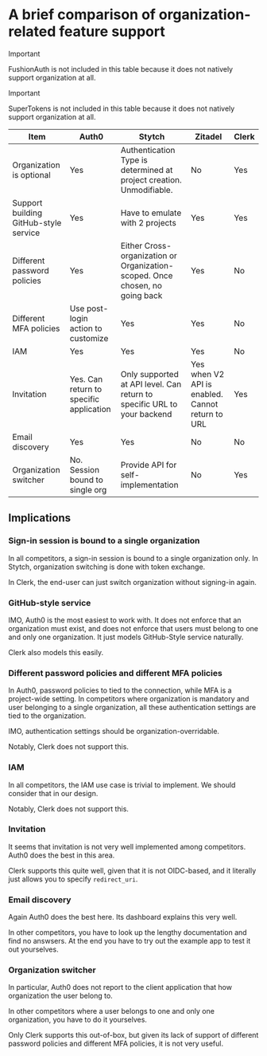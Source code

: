 # A brief comparison of organization-related feature support

> [!IMPORTANT]
> FushionAuth is not included in this table because it does not natively support organization at all.

> [!IMPORTANT]
> SuperTokens is not included in this table because it does not natively support organization at all.

| Item                                  | Auth0                                   | Stytch                                                                       | Zitadel                                          | Clerk |
| ---                                   | ---                                     | ---                                                                          | ---                                              | ---   |
| Organization is optional              | Yes                                     | Authentication Type is determined at project creation. Unmodifiable.         | No                                               | Yes   |
| Support building GitHub-style service | Yes                                     | Have to emulate with 2 projects                                              | Yes                                              | Yes   |
| Different password policies           | Yes                                     | Either Cross-organization or Organization-scoped. Once chosen, no going back | Yes                                              | No    |
| Different MFA policies                | Use post-login action to customize      | Yes                                                                          | Yes                                              | No    |
| IAM                                   | Yes                                     | Yes                                                                          | Yes                                              | No    |
| Invitation                            | Yes. Can return to specific application | Only supported at API level. Can return to specific URL to your backend      | Yes when V2 API is enabled. Cannot return to URL | Yes   |
| Email discovery                       | Yes                                     | Yes                                                                          | No                                               | No    |
| Organization switcher                 | No. Session bound to single org         | Provide API for self-implementation                                          | No                                               | Yes   |

## Implications

### Sign-in session is bound to a single organization

In all competitors, a sign-in session is bound to a single organization only.
In Stytch, organization switching is done with token exchange.

In Clerk, the end-user can just switch organization without signing-in again.

### GitHub-style service

IMO, Auth0 is the most easiest to work with.
It does not enforce that an organization must exist, and does not enforce that users must belong to one and only one organization.
It just models GitHub-Style service naturally.

Clerk also models this easily.

### Different password policies and different MFA policies

In Auth0, password policies to tied to the connection, while MFA is a project-wide setting.
In competitors where organization is mandatory and user belonging to a single organization, all these authentication settings are tied to the organization.

IMO, authentication settings should be organization-overridable.

Notably, Clerk does not support this.

### IAM

In all competitors, the IAM use case is trivial to implement.
We should consider that in our design.

Notably, Clerk does not support this.

### Invitation

It seems that invitation is not very well implemented among competitors.
Auth0 does the best in this area.

Clerk supports this quite well, given that it is not OIDC-based, and it literally just allows you to specify `redirect_uri`.

### Email discovery

Again Auth0 does the best here.
Its dashboard explains this very well.

In other competitors, you have to look up the lengthy documentation and find no answsers.
At the end you have to try out the example app to test it out yourselves.

### Organization switcher

In particular, Auth0 does not report to the client application that how organization the user belong to.

In other competitors where a user belongs to one and only one organization, you have to do it yourselves.

Only Clerk supports this out-of-box, but given its lack of support of different password policies and different MFA policies,
it is not very useful.
